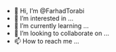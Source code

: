 - 👋 Hi, I’m @FarhadTorabi
- 👀 I’m interested in ...
- 🌱 I’m currently learning ...
- 💞️ I’m looking to collaborate on ...
- 📫 How to reach me ...

<!---
FarhadTorabi/FarhadTorabi is a ✨ special ✨ repository because its `README.md` (this file) appears on your GitHub profile.
You can click the Preview link to take a look at your changes.
--->
